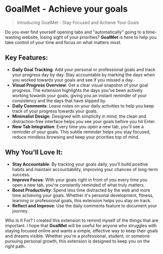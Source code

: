 # GoalMet - Achieve your goals

> Introducing GoalMet - Stay Focused and Achieve Your Goals

Do you ever find yourself opening tabs and "automatically" going to a time-wasting website, losing sight of your priorities? **GoalMet** is here to help you take control of your time and focus on what matters most.

## Key Features:

- **Daily Goal Tracking**: Add your personal or professional goals and track your progress day by day. Stay accountable by marking the days when you worked towards your goals and see if you missed a day.
- **Visual Progress Overview**: Get a clear visual snapshot of your goal progress. The extension highlights the days you've been actively working towards your goals, giving you an instant reminder of your consistency and the days that have slipped by.
- **Daily Comments**: Leave notes on your daily activities to help you keep track of your progress towards your goals.
- **Minimalist Design**: Designed with simplicity in mind, the clean and distraction-free interface helps you see your goals before you hit Enter.
- **New Tab Integration**: Every time you open a new tab, you'll see a reminder of your goals. This subtle reminder helps you stay focused, reduce mindless browsing and keep your priorities top of mind.

## Why You'll Love It:

- **Stay Accountable**: By tracking your goals daily, you'll build positive habits and maintain accountability, improving your chances of long-term success.
- **Improve Focus**: With your goals right in front of you every time you open a new tab, you're constantly reminded of what truly matters.
- **Boost Productivity**: Spend less time distracted by the web and more time achieving your goals. Whether it's personal development, fitness, learning or professional goals, this extension helps you stay on track.
- **Reflect and Improve**: Use the daily comments feature to document your journey.

Who Is It For? I created this extension to remind myself of the things that are important. I hope that **GoalMet** will be useful for anyone who struggles with staying focused online and wants a simple, effective way to keep their goals and dreams visible. Whether you're a professional, student, or someone pursuing personal growth, this extension is designed to keep you on the right path.